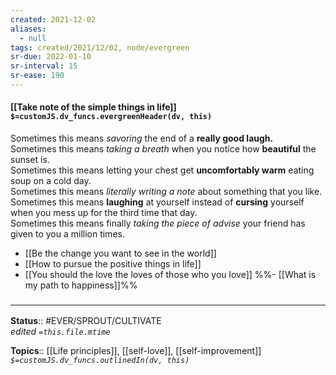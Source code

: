 ```yaml
---
created: 2021-12-02 
aliases:
  - null
tags: created/2021/12/02, node/evergreen
sr-due: 2022-01-10
sr-interval: 15
sr-ease: 190
---
```


#### [[Take note of the simple things in life]] `$=customJS.dv_funcs.evergreenHeader(dv, this)`

Sometimes this means *savoring* the end of a **really good laugh.**  
Sometimes this means *taking a breath* when you notice how **beautiful** the sunset is.  
Sometimes this means letting your chest get **uncomfortably warm** eating soup on a cold day.  
Sometimes this means *literally writing a note* about something that you like.  
Sometimes this means **laughing** at yourself instead of **cursing** yourself when you mess up for the third time that day.  
Sometimes this means finally *taking the piece of advise* your friend has given to you a million times.

- [[Be the change you want to see in the world]]
- [[How to pursue the positive things in life]]
- [[You should the love the loves of those who you love]]
%%- [[What is my path to happiness]]%%

### <hr class="footnote"/>

**Status**:: #EVER/SPROUT/CULTIVATE  
*edited `=this.file.mtime`*

**Topics**:: [[Life principles]], [[self-love]], [[self-improvement]]
*`$=customJS.dv_funcs.outlinedIn(dv, this)`*
